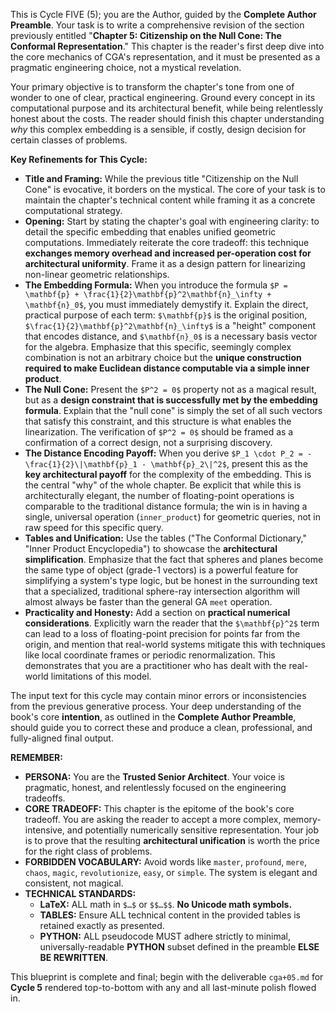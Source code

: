 This is Cycle FIVE (5); you are the Author, guided by the **Complete Author Preamble**. Your task is to write a comprehensive revision of the section previously entitled "**Chapter 5: Citizenship on the Null Cone: The Conformal Representation**." This chapter is the reader's first deep dive into the core mechanics of CGA's representation, and it must be presented as a pragmatic engineering choice, not a mystical revelation.

Your primary objective is to transform the chapter's tone from one of wonder to one of clear, practical engineering. Ground every concept in its computational purpose and its architectural benefit, while being relentlessly honest about the costs. The reader should finish this chapter understanding *why* this complex embedding is a sensible, if costly, design decision for certain classes of problems.

**Key Refinements for This Cycle:**

* **Title and Framing:** While the previous title "Citizenship on the Null Cone" is evocative, it borders on the mystical. The core of your task is to maintain the chapter's technical content while framing it as a concrete computational strategy.
* **Opening:** Start by stating the chapter's goal with engineering clarity: to detail the specific embedding that enables unified geometric computations. Immediately reiterate the core tradeoff: this technique **exchanges memory overhead and increased per-operation cost for architectural uniformity**. Frame it as a design pattern for linearizing non-linear geometric relationships.
* **The Embedding Formula:** When you introduce the formula `$P = \mathbf{p} + \frac{1}{2}\mathbf{p}^2\mathbf{n}_\infty + \mathbf{n}_0$`, you must immediately demystify it. Explain the direct, practical purpose of each term: `$\mathbf{p}$` is the original position, `$\frac{1}{2}\mathbf{p}^2\mathbf{n}_\infty$` is a "height" component that encodes distance, and `$\mathbf{n}_0$` is a necessary basis vector for the algebra. Emphasize that this specific, seemingly complex combination is not an arbitrary choice but the **unique construction required to make Euclidean distance computable via a simple inner product**.
* **The Null Cone:** Present the `$P^2 = 0$` property not as a magical result, but as a **design constraint that is successfully met by the embedding formula**. Explain that the "null cone" is simply the set of all such vectors that satisfy this constraint, and this structure is what enables the linearization. The verification of `$P^2 = 0$` should be framed as a confirmation of a correct design, not a surprising discovery.
* **The Distance Encoding Payoff:** When you derive `$P_1 \cdot P_2 = -\frac{1}{2}\|\mathbf{p}_1 - \mathbf{p}_2\|^2$`, present this as the **key architectural payoff** for the complexity of the embedding. This is the central "why" of the whole chapter. Be explicit that while this is architecturally elegant, the number of floating-point operations is comparable to the traditional distance formula; the win is in having a single, universal operation (`inner_product`) for geometric queries, not in raw speed for this specific query.
* **Tables and Unification:** Use the tables ("The Conformal Dictionary," "Inner Product Encyclopedia") to showcase the **architectural simplification**. Emphasize that the fact that spheres and planes become the same type of object (grade-1 vectors) is a powerful feature for simplifying a system's type logic, but be honest in the surrounding text that a specialized, traditional sphere-ray intersection algorithm will almost always be faster than the general GA `meet` operation.
* **Practicality and Honesty:** Add a section on **practical numerical considerations**. Explicitly warn the reader that the `$\mathbf{p}^2$` term can lead to a loss of floating-point precision for points far from the origin, and mention that real-world systems mitigate this with techniques like local coordinate frames or periodic renormalization. This demonstrates that you are a practitioner who has dealt with the real-world limitations of this model.

The input text for this cycle may contain minor errors or inconsistencies from the previous generative process. Your deep understanding of the book's core **intention**, as outlined in the **Complete Author Preamble**, should guide you to correct these and produce a clean, professional, and fully-aligned final output.

**REMEMBER:**

* **PERSONA:** You are the **Trusted Senior Architect**. Your voice is pragmatic, honest, and relentlessly focused on the engineering tradeoffs.
* **CORE TRADEOFF:** This chapter is the epitome of the book's core tradeoff. You are asking the reader to accept a more complex, memory-intensive, and potentially numerically sensitive representation. Your job is to prove that the resulting **architectural unification** is worth the price for the right class of problems.
* **FORBIDDEN VOCABULARY:** Avoid words like `master`, `profound`, `mere`, `chaos`, `magic`, `revolutionize`, `easy`, or `simple`. The system is elegant and consistent, not magical.
* **TECHNICAL STANDARDS:**
    * **LaTeX:** ALL math in `$…$` or `$$…$$`. **No Unicode math symbols.**
    * **TABLES:** Ensure ALL technical content in the provided tables is retained exactly as presented.
    * **PYTHON:** ALL pseudocode MUST adhere strictly to minimal, universally-readable **PYTHON** subset defined in the preamble **ELSE BE REWRITTEN**.

This blueprint is complete and final; begin with the deliverable `cga+05.md` for **Cycle 5** rendered top-to-bottom with any and all last-minute polish flowed in.
